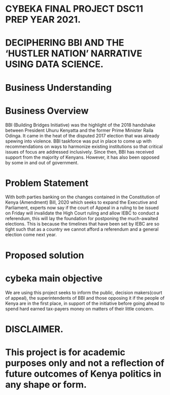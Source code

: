 # CYBEKA FINAL PROJECT DSC11 PREP YEAR 2021.
# DECIPHERING BBI AND THE ‘HUSTLER NATION’ NARRATIVE USING DATA SCIENCE.

# Business Understanding
   # Business Overview
BBI (Building Bridges Initiative) was the highlight of the 2018 handshake between President Uhuru Kenyatta and the former Prime Minister Raila Odinga. It came in the heat of the disputed 2017 election that was already spewing into violence. BBI taskforce was put in place to come up with recommendations on ways to harmonize existing institutions so that critical issues of focus are addressed inclusively. Since then, BBI has received support from the majority of Kenyans. However, it has also been opposed by some in and out of government. 
# Problem Statement
With both parties banking on the changes contained in the Constitution of Kenya (Amendment) Bill, 2020 which seeks to expand the Executive and Parliament, experts now say if the court of Appeal in a ruling to be issued on Friday will invalidate the High Court ruling and allow IEBC to conduct a referendum, this will lay the foundation for postponing the much-awaited elections. This is because the timelines that have been set by IEBC are so tight such that as a country we cannot afford a referendum and a general election come next year.
# Proposed solution
# cybeka main objective
We are using this project seeks to inform the public, decision makers(court of appeal), the superintendents of BBI and those opposing it if the people of Kenya are in the first place, in support of the initiative before going ahead to spend hard earned tax-payers money on matters of their little concern.
# DISCLAIMER.
# This project is for academic purposes only and not a reflection of future outcomes of Kenya politics in any shape or form.
